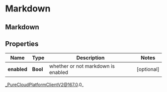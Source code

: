 # Markdown

## Markdown

## Properties

|Name | Type | Description | Notes|
|------------ | ------------- | ------------- | -------------|
| **enabled** | **Bool** | whether or not markdown is enabled | [optional] |



_PureCloudPlatformClientV2@167.0.0_
